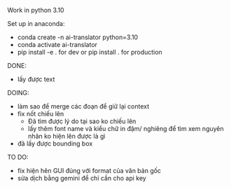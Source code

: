 Work in python 3.10

Set up in anaconda:
- conda create -n ai-translator python=3.10
- conda activate ai-translator
- pip install -e . for dev or pip install .  for production

DONE: 
- lấy được text

DOING:
- làm sao để merge các đoạn để giữ lại context
- fix nốt chiếu lên
    - Đã tìm được lý do tại sao ko chiếu lên
    - lấy thêm font name và kiểu chữ in đậm/ nghiêng để tìm xem nguyên nhân ko hiện lên được là gì
- đã lấy được bounding box

TO DO:
- fix hiện hên GUI đúng với format của văn bản gốc
- sửa dịch bằng gemini để chỉ cần cho api key
  
